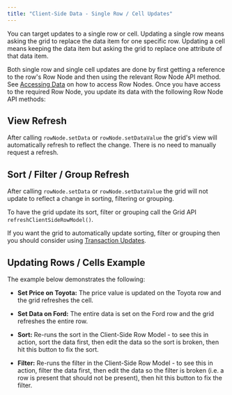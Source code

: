 ```yaml
---
title: "Client-Side Data - Single Row / Cell Updates"
---
```


You can target updates to a single row or cell. Updating a single row means asking the grid to replace the data item for one specific row. Updating a cell means keeping the data item but asking the grid to replace one attribute of that data item.

Both single row and single cell updates are done by first getting a reference to the row's Row Node and then using the relevant Row Node API method. See [Accessing Data](/accessing-data/) on how to access Row Nodes.
Once you have access to the required Row Node, you update its data with the following Row Node API methods:

<api-documentation source='row-object/resources/methods.json' section='rowNodeMethods' names='["setData", "setDataValue"]'></api-documentation>

## View Refresh

After calling `rowNode.setData` or `rowNode.setDataValue` the grid's view will automatically refresh to reflect the change. There is no need to manually request a refresh.

## Sort / Filter / Group Refresh


After calling `rowNode.setData` or `rowNode.setDataValue` the grid will not update to reflect a change in sorting, filtering or grouping.

To have the grid update its sort, filter or grouping call the Grid API `refreshClientSideRowModel()`.

If you want the grid to automatically update sorting, filter or grouping then you should consider using [Transaction Updates](/data-update-transactions/).


## Updating Rows / Cells Example

The example below demonstrates the following:

- **Set Price on Toyota:** The price value is updated on the Toyota row and the grid refreshes the cell.

- **Set Data on Ford:** The entire data is set on the Ford row and the grid refreshes the entire row.

- **Sort:** Re-runs the sort in the Client-Side Row Model - to see this in action, sort the data first, then edit the data so the sort is broken, then hit this button to fix the sort.

- **Filter:** Re-runs the filter in the Client-Side Row Model - to see this in action, filter the data first, then
        edit the data so the filter is broken (i.e. a row is present that should not be present), then hit this button to fix the filter.

<grid-example title='Updating Row Nodes' name='updating-row-nodes' type='generated'></grid-example>

